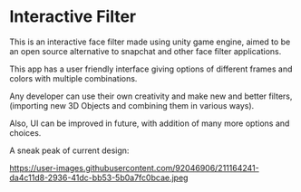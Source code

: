 # Interactive Filter


This is an interactive face filter made using unity game engine, aimed to be an open source alternative to snapchat and other face filter applications.

This app has a user friendly interface giving options of different frames and colors with multiple combinations.

Any developer can use their own creativity and make new and better filters, (importing new 3D Objects and combining them in various ways).

Also, UI can be improved in future, with addition of many more options and choices.

A sneak peak of current design: 

https://user-images.githubusercontent.com/92046906/211164241-da4c11d8-2936-41dc-bb53-5b0a7fc0bcae.jpeg
